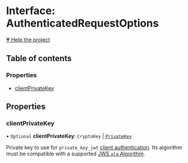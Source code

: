 # Interface: AuthenticatedRequestOptions

[💗 Help the project](https://github.com/sponsors/panva)

## Table of contents

### Properties

- [clientPrivateKey](AuthenticatedRequestOptions.md#clientprivatekey)

## Properties

### clientPrivateKey

• `Optional` **clientPrivateKey**: `CryptoKey` \| [`PrivateKey`](PrivateKey.md)

Private key to use for `private_key_jwt`
[client authentication](../types/ClientAuthenticationMethod.md).
Its algorithm must be compatible with a supported
[JWS `alg` Algorithm](../types/JWSAlgorithm.md).
